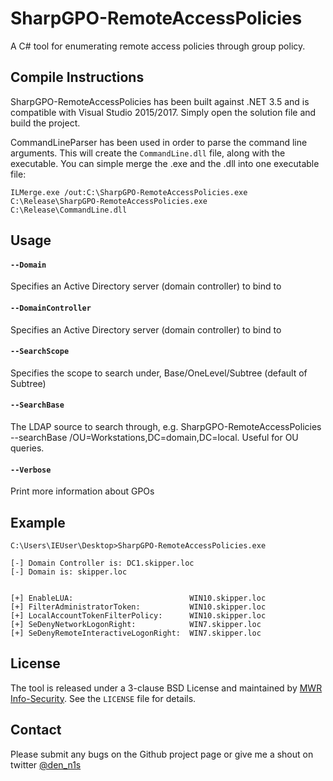 # SharpGPO-RemoteAccessPolicies
A C# tool for enumerating remote access policies through group policy.

## Compile Instructions ## 

SharpGPO-RemoteAccessPolicies has been built against .NET 3.5 and is compatible with Visual Studio 2015/2017. Simply open the solution file and build the project.

CommandLineParser has been used in order to parse the command line arguments. This will create the `CommandLine.dll` file, along with the executable. You can simple merge the .exe and the .dll into one executable file:

`ILMerge.exe /out:C:\SharpGPO-RemoteAccessPolicies.exe C:\Release\SharpGPO-RemoteAccessPolicies.exe C:\Release\CommandLine.dll`

## Usage ##

#### `--Domain`

Specifies an Active Directory server (domain controller) to bind to

#### `--DomainController`

Specifies an Active Directory server (domain controller) to bind to

#### `--SearchScope`

Specifies the scope to search under, Base/OneLevel/Subtree (default of Subtree)

#### `--SearchBase`

The LDAP source to search through, e.g. SharpGPO-RemoteAccessPolicies --searchBase /OU=Workstations,DC=domain,DC=local. Useful for OU queries.

#### `--Verbose`

Print more information about GPOs

## Example ##

```
C:\Users\IEUser\Desktop>SharpGPO-RemoteAccessPolicies.exe

[-] Domain Controller is: DC1.skipper.loc
[-] Domain is: skipper.loc


[+] EnableLUA:                          WIN10.skipper.loc
[+] FilterAdministratorToken:           WIN10.skipper.loc
[+] LocalAccountTokenFilterPolicy:      WIN10.skipper.loc
[+] SeDenyNetworkLogonRight:            WIN7.skipper.loc
[+] SeDenyRemoteInteractiveLogonRight:  WIN7.skipper.loc
```

## License ##

The tool is released under a 3-clause BSD License and maintained by [MWR Info-Security](https://mwrinfosecurity.com/). See the `LICENSE` file for details.

## Contact ##

Please submit any bugs on the Github project page or give me a shout on twitter [@den_n1s](https://twitter.com/den_n1s)
